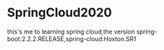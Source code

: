 # SpringCloud2020
this's me to learning spring cloud,the version spring-boot:2.2.2.RELEASE,spring-cloud:Hoxton.SR1
